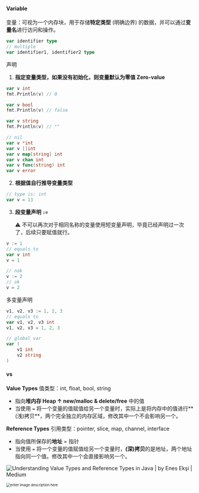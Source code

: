 #### Variable

变量：可视为一个内存块，用于存储**特定类型** (明确边界) 的数据，并可以通过**变量名**进行访问和操作。

```go
var identifier type
// multiple
var identifier1, identifier2 type
```

声明

1. **指定变量类型，如果没有初始化，则变量默认为零值 Zero-value**

```go
var v int
fmt.Println(v) // 0

var v bool
fmt.Println(v) // false

var v string
fmt.Println(v) // ""

// nil
var v *int
var v []int
var v map[string] int
var v chan int
var v func(string) int
var v error
```

2. **根据值自行推导变量类型**

```go
// type is: int
var v = 13
```

3. **段变量声明 `:=`**

   :warning: 不可以再次对于相同名称的变量使用短变量声明，毕竟已经声明过一次了，后续只要赋值就行。

```go
v := 1
// equals to
var v int
v = 1

// nok
v := 2
// ok
v = 2
```

多变量声明

```go
v1, v2, v3 := 1, 2, 3 
// equals to
var v1, v2, v3 int
v1, v2, v3 = 1, 2, 3 

// global var
var (
    v1 int
    v2 string
)
```

#### vs

**Value Types** 值类型：int, float, bool, string

- 指向**堆内存 Heap ↑ new/malloc & delete/free** 中的值
- 当使用 `=` 将一个变量的值赋值给另一个变量时，实际上是将内存中的值进行**(浅)拷贝**，两个完全独立的内存区域，修改其中一个不会影响另一个。

**Reference Types** 引用类型：pointer, slice, map, channel, interface

- 指向值所保存的**地址** = 指针
- 当使用 `=` 将一个变量的值赋值给另一个变量时，**(深)拷贝**的是地址，两个地址指向同一个值。修改其中一个会直接影响另一个。



![Understanding Value Types and Reference Types in Java | by Enes Ekşi |  Medium](https://miro.medium.com/v2/resize:fit:706/1*-iKAezhqio6aPLMFU7oeXQ.jpeg)



<img src="https://i.sstatic.net/Ufj7o.png" alt="enter image description here" style="zoom: 67%;" />


